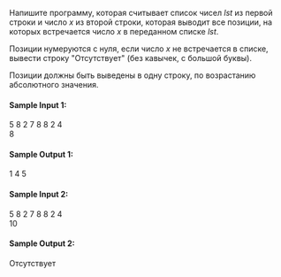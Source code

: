 Напишите программу, которая считывает список чисел $lst$ из первой строки и число $x$ из второй строки, которая выводит
все позиции, на которых встречается число $x$ в переданном списке $lst$.

Позиции нумеруются с нуля, если число $x$ не встречается в списке, вывести строку "Отсутствует" (без кавычек, с большой
буквы).

Позиции должны быть выведены в одну строку, по возрастанию абсолютного значения.

#### Sample Input 1:

5 8 2 7 8 8 2 4  
8

#### Sample Output 1:

1 4 5

#### Sample Input 2:

5 8 2 7 8 8 2 4  
10

#### Sample Output 2:

Отсутствует